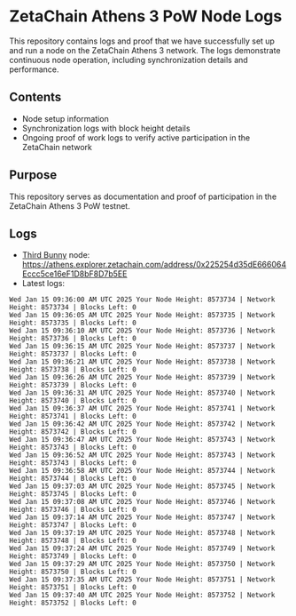 # ZetaChain Athens 3 PoW Node Logs
This repository contains logs and proof that we have successfully set up and run a node on the ZetaChain Athens 3 network. The logs demonstrate continuous node operation, including synchronization details and performance.

## Contents
- Node setup information
- Synchronization logs with block height details
- Ongoing proof of work logs to verify active participation in the ZetaChain network

## Purpose
This repository serves as documentation and proof of participation in the ZetaChain Athens 3 PoW testnet.

## Logs

- [Third Bunny](https://thirdbunny.xyz/) node: https://athens.explorer.zetachain.com/address/0x225254d35dE666064Eccc5ce16eF1D8bF8D7b5EE
- Latest logs:
```
Wed Jan 15 09:36:00 AM UTC 2025 Your Node Height: 8573734 | Network Height: 8573734 | Blocks Left: 0
Wed Jan 15 09:36:05 AM UTC 2025 Your Node Height: 8573735 | Network Height: 8573735 | Blocks Left: 0
Wed Jan 15 09:36:10 AM UTC 2025 Your Node Height: 8573736 | Network Height: 8573736 | Blocks Left: 0
Wed Jan 15 09:36:15 AM UTC 2025 Your Node Height: 8573737 | Network Height: 8573737 | Blocks Left: 0
Wed Jan 15 09:36:21 AM UTC 2025 Your Node Height: 8573738 | Network Height: 8573738 | Blocks Left: 0
Wed Jan 15 09:36:26 AM UTC 2025 Your Node Height: 8573739 | Network Height: 8573739 | Blocks Left: 0
Wed Jan 15 09:36:31 AM UTC 2025 Your Node Height: 8573740 | Network Height: 8573740 | Blocks Left: 0
Wed Jan 15 09:36:37 AM UTC 2025 Your Node Height: 8573741 | Network Height: 8573741 | Blocks Left: 0
Wed Jan 15 09:36:42 AM UTC 2025 Your Node Height: 8573742 | Network Height: 8573742 | Blocks Left: 0
Wed Jan 15 09:36:47 AM UTC 2025 Your Node Height: 8573743 | Network Height: 8573743 | Blocks Left: 0
Wed Jan 15 09:36:52 AM UTC 2025 Your Node Height: 8573743 | Network Height: 8573743 | Blocks Left: 0
Wed Jan 15 09:36:58 AM UTC 2025 Your Node Height: 8573744 | Network Height: 8573744 | Blocks Left: 0
Wed Jan 15 09:37:03 AM UTC 2025 Your Node Height: 8573745 | Network Height: 8573745 | Blocks Left: 0
Wed Jan 15 09:37:08 AM UTC 2025 Your Node Height: 8573746 | Network Height: 8573746 | Blocks Left: 0
Wed Jan 15 09:37:14 AM UTC 2025 Your Node Height: 8573747 | Network Height: 8573747 | Blocks Left: 0
Wed Jan 15 09:37:19 AM UTC 2025 Your Node Height: 8573748 | Network Height: 8573748 | Blocks Left: 0
Wed Jan 15 09:37:24 AM UTC 2025 Your Node Height: 8573749 | Network Height: 8573749 | Blocks Left: 0
Wed Jan 15 09:37:29 AM UTC 2025 Your Node Height: 8573750 | Network Height: 8573750 | Blocks Left: 0
Wed Jan 15 09:37:35 AM UTC 2025 Your Node Height: 8573751 | Network Height: 8573751 | Blocks Left: 0
Wed Jan 15 09:37:40 AM UTC 2025 Your Node Height: 8573752 | Network Height: 8573752 | Blocks Left: 0
```
